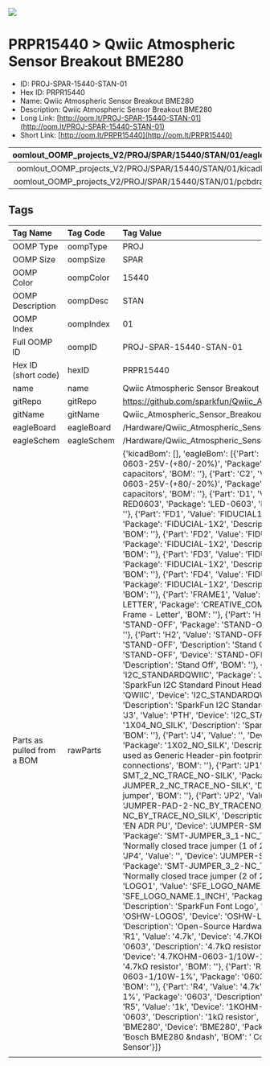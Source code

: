 


  
![][im]
# PRPR15440 > Qwiic Atmospheric Sensor Breakout BME280

- ID: PROJ-SPAR-15440-STAN-01
- Hex ID: PRPR15440
- Name: Qwiic Atmospheric Sensor Breakout BME280
- Description: Qwiic Atmospheric Sensor Breakout BME280
- Long Link: [http://oom.lt/PROJ-SPAR-15440-STAN-01](http://oom.lt/PROJ-SPAR-15440-STAN-01)
- Short Link: [http://oom.lt/PRPR15440](http://oom.lt/PRPR15440)
  

|oomlout_OOMP_projects_V2/PROJ/SPAR/15440/STAN/01/eagleImage.png|oomlout_OOMP_projects_V2/PROJ/SPAR/15440/STAN/01/eagleSchemImage.png|oomlout_OOMP_projects_V2/PROJ/SPAR/15440/STAN/01/kicadPcb3dFront.png|oomlout_OOMP_projects_V2/PROJ/SPAR/15440/STAN/01/kicadPcb3dBack.png|
| :---: | :---: | :---: | :---: |
|oomlout_OOMP_projects_V2/PROJ/SPAR/15440/STAN/01/kicadPcb3d.png|oomlout_OOMP_projects_V2/PROJ/SPAR/15440/STAN/01/bomBack.png|oomlout_OOMP_projects_V2/PROJ/SPAR/15440/STAN/01/bomFront.png|oomlout_OOMP_projects_V2/PROJ/SPAR/15440/STAN/01/pcbdraw.svg|
|oomlout_OOMP_projects_V2/PROJ/SPAR/15440/STAN/01/pcbdrawBack.svg||||

## Tags
  

|Tag Name|Tag Code|Tag Value|
| :--- | :--- | :--- |
|OOMP Type|oompType|PROJ|
|OOMP Size|oompSize|SPAR|
|OOMP Color|oompColor|15440|
|OOMP Description|oompDesc|STAN|
|OOMP Index|oompIndex|01|
|Full OOMP ID|oompID|PROJ-SPAR-15440-STAN-01|
|Hex ID (short code)|hexID|PRPR15440|
|name|name|Qwiic Atmospheric Sensor Breakout BME280|
|gitRepo|gitRepo|https://github.com/sparkfun/Qwiic_Atmospheric_Sensor_Breakout_BME280|
|gitName|gitName|Qwiic_Atmospheric_Sensor_Breakout_BME280|
|eagleBoard|eagleBoard|/Hardware/Qwiic_Atmospheric_Sensor.brd|
|eagleSchem|eagleSchem|/Hardware/Qwiic_Atmospheric_Sensor.sch|
|Parts as pulled from a BOM|rawParts|{'kicadBom': [], 'eagleBom': [{'Part': 'C1', 'Value': '0.1uF', 'Device': '0.1UF-0603-25V-(+80/-20%)', 'Package': '0603', 'Description': '0.1µF ceramic capacitors', 'BOM': ''}, {'Part': 'C2', 'Value': '0.1uF', 'Device': '0.1UF-0603-25V-(+80/-20%)', 'Package': '0603', 'Description': '0.1µF ceramic capacitors', 'BOM': ''}, {'Part': 'D1', 'Value': 'RED', 'Device': 'LED-RED0603', 'Package': 'LED-0603', 'Description': 'Red SMD LED', 'BOM': ''}, {'Part': 'FD1', 'Value': 'FIDUCIAL1X2', 'Device': 'FIDUCIAL1X2', 'Package': 'FIDUCIAL-1X2', 'Description': 'Fiducial Alignment Points', 'BOM': ''}, {'Part': 'FD2', 'Value': 'FIDUCIAL1X2', 'Device': 'FIDUCIAL1X2', 'Package': 'FIDUCIAL-1X2', 'Description': 'Fiducial Alignment Points', 'BOM': ''}, {'Part': 'FD3', 'Value': 'FIDUCIAL1X2', 'Device': 'FIDUCIAL1X2', 'Package': 'FIDUCIAL-1X2', 'Description': 'Fiducial Alignment Points', 'BOM': ''}, {'Part': 'FD4', 'Value': 'FIDUCIAL1X2', 'Device': 'FIDUCIAL1X2', 'Package': 'FIDUCIAL-1X2', 'Description': 'Fiducial Alignment Points', 'BOM': ''}, {'Part': 'FRAME1', 'Value': 'FRAME-LETTER', 'Device': 'FRAME-LETTER', 'Package': 'CREATIVE_COMMONS', 'Description': 'Schematic Frame - Letter', 'BOM': ''}, {'Part': 'H1', 'Value': 'STAND-OFF', 'Device': 'STAND-OFF', 'Package': 'STAND-OFF', 'Description': 'Stand Off', 'BOM': ''}, {'Part': 'H2', 'Value': 'STAND-OFF', 'Device': 'STAND-OFF', 'Package': 'STAND-OFF', 'Description': 'Stand Off', 'BOM': ''}, {'Part': 'H4', 'Value': 'STAND-OFF', 'Device': 'STAND-OFF', 'Package': 'STAND-OFF', 'Description': 'Stand Off', 'BOM': ''}, {'Part': 'J1', 'Value': 'QWIIC', 'Device': 'I2C_STANDARDQWIIC', 'Package': 'JST04_1MM_RA', 'Description': 'SparkFun I2C Standard Pinout Header', 'BOM': ''}, {'Part': 'J2', 'Value': 'QWIIC', 'Device': 'I2C_STANDARDQWIIC', 'Package': 'JST04_1MM_RA', 'Description': 'SparkFun I2C Standard Pinout Header', 'BOM': ''}, {'Part': 'J3', 'Value': 'PTH', 'Device': 'I2C_STANDARD_NO_SILK', 'Package': '1X04_NO_SILK', 'Description': 'SparkFun I2C Standard Pinout Header', 'BOM': ''}, {'Part': 'J4', 'Value': '', 'Device': 'CONN_021X02_NO_SILK', 'Package': '1X02_NO_SILK', 'Description': 'Multi connection point. Often used as Generic Header-pin footprint for 0.1 inch spaced/style header connections', 'BOM': ''}, {'Part': 'JP1', 'Value': '', 'Device': 'JUMPER-SMT_2_NC_TRACE_NO-SILK', 'Package': 'SMT-JUMPER_2_NC_TRACE_NO-SILK', 'Description': 'Normally closed trace jumper', 'BOM': ''}, {'Part': 'JP2', 'Value': 'EN I2C MODE', 'Device': 'JUMPER-PAD-2-NC_BY_TRACENO_SILK', 'Package': 'PAD-JUMPER-2-NC_BY_TRACE_NO_SILK', 'Description': '', 'BOM': ''}, {'Part': 'JP3', 'Value': 'EN ADR PU', 'Device': 'JUMPER-SMT_3_1-NC_TRACE_NO-SILK', 'Package': 'SMT-JUMPER_3_1-NC_TRACE_NO-SILK', 'Description': 'Normally closed trace jumper (1 of 2 connections)', 'BOM': ''}, {'Part': 'JP4', 'Value': '', 'Device': 'JUMPER-SMT_3_2-NC_TRACE_NO-SILK', 'Package': 'SMT-JUMPER_3_2-NC_TRACE_NO-SILK', 'Description': 'Normally closed trace jumper (2 of 2 connections)', 'BOM': ''}, {'Part': 'LOGO1', 'Value': 'SFE_LOGO_NAME.1_INCH', 'Device': 'SFE_LOGO_NAME.1_INCH', 'Package': 'SFE_LOGO_NAME_.1', 'Description': 'SparkFun Font Logo', 'BOM': ''}, {'Part': 'LOGO4', 'Value': 'OSHW-LOGOS', 'Device': 'OSHW-LOGOS', 'Package': 'OSHW-LOGO-S', 'Description': 'Open-Source Hardware (OSHW) Logo', 'BOM': ''}, {'Part': 'R1', 'Value': '4.7k', 'Device': '4.7KOHM-0603-1/10W-1%', 'Package': '0603', 'Description': '4.7kΩ resistor', 'BOM': ''}, {'Part': 'R2', 'Value': '4.7k', 'Device': '4.7KOHM-0603-1/10W-1%', 'Package': '0603', 'Description': '4.7kΩ resistor', 'BOM': ''}, {'Part': 'R3', 'Value': '4.7k', 'Device': '4.7KOHM-0603-1/10W-1%', 'Package': '0603', 'Description': '4.7kΩ resistor', 'BOM': ''}, {'Part': 'R4', 'Value': '4.7k', 'Device': '4.7KOHM-0603-1/10W-1%', 'Package': '0603', 'Description': '4.7kΩ resistor', 'BOM': ''}, {'Part': 'R5', 'Value': '1k', 'Device': '1KOHM-0603-1/10W-1%', 'Package': '0603', 'Description': '1kΩ resistor', 'BOM': ''}, {'Part': 'U1', 'Value': 'BME280', 'Device': 'BME280', 'Package': 'LGA-8-2.5X2.5', 'Description': 'Bosch BME280 &ndash', 'BOM': ' Combined Humidity and Pressure Sensor'}]}|
||||



[im]: PROJ/SPAR/15440/STAN/01/kicadPcb3d_450.png
